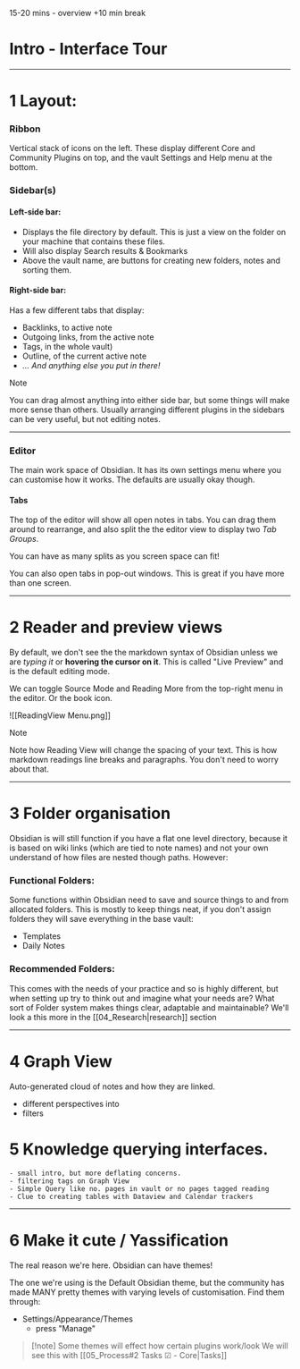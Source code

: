 15-20 mins - overview
+10 min break

# Intro - Interface Tour

---
# 1  Layout: 
### Ribbon 
Vertical stack of icons on the left. These display different Core and Community Plugins on top, and the vault Settings and Help menu at the bottom.
### Sidebar(s)
#### Left-side bar:
- Displays the file directory by default. This is just a view on the folder on your machine that contains these files. 
- Will also display Search results & Bookmarks
- Above the vault name, are buttons for creating new folders, notes and sorting them.
#### Right-side bar:
Has a few different tabs that display:
- Backlinks, to active note
- Outgoing links, from the active note
- Tags, in the whole vault)
- Outline, of the current active note
- *... And anything else you put in there!*

> [!note]
> You can drag almost anything into either side bar, but some things will make more sense than others. Usually arranging different plugins in the sidebars can be very useful, but not editing notes.

---
### Editor
The main work space of Obsidian. It has its own settings menu where you can customise how it works. The defaults are usually okay though.
#### Tabs
The top of the editor will show all open notes in tabs. You can drag them around to rearrange, and also split the the editor view to display two *Tab Groups*.

You can have as many splits as you screen space can fit!

You can also open tabs in pop-out windows. This is great if you have more than one screen.

___
# 2 Reader and preview views
By default, we don't see the the markdown syntax of Obsidian unless we are *typing it* or **hovering the cursor on it**. This is called "Live Preview" and is the default editing mode.

We can toggle Source Mode and Reading More from the top-right menu in the editor. Or the book icon.

![[ReadingView Menu.png]]
> [!note] 
> Note how Reading View will change the spacing of your text. This is how markdown readings line breaks and paragraphs. You don't need to worry about that.


___
# 3 Folder organisation
Obsidian is will still function if you have a flat one level directory, because it is based on wiki links (which are tied to note names) and not your own understand of how files are nested though paths. However:
### Functional Folders:
Some functions within Obsidian need to save and source things to and from allocated folders. This is mostly to keep things neat, if you don't assign folders they will save everything in the base vault:
- Templates
- Daily Notes 
### Recommended Folders:
This comes with the needs of your practice and so is highly different, but when setting up try to think out and imagine what your needs are? What sort of Folder system makes things clear, adaptable and maintainable? We'll look a this more in the [[04_Research|research]] section

---
# 4 Graph View
Auto-generated cloud of notes and how they are linked. 
- different perspectives into
- filters
# 5 Knowledge querying interfaces.
	- small intro, but more deflating concerns.
	- filtering tags on Graph View
	- Simple Query like no. pages in vault or no pages tagged reading
	- Clue to creating tables with Dataview and Calendar trackers

___
# 6 Make it cute / Yassification
The real reason we're here. Obsidian can have themes! 

The one we're using is the Default Obsidian theme, but the community has made MANY pretty themes with varying levels of customisation. Find them through:

- Settings/Appearance/Themes
	- press "Manage"

> [!note] Some themes will effect how certain plugins work/look
> We will see this with [[05_Process#2 Tasks ☑ - Core|Tasks]]